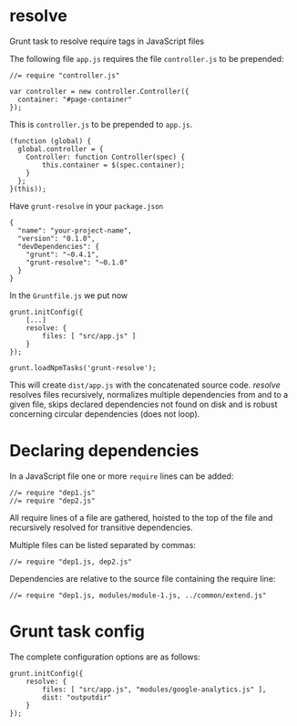 resolve
=======

Grunt task to resolve require tags in JavaScript files

The following file <code>app.js</code> requires the file <code>controller.js</code> to be prepended:

<pre><code javascript>//= require "controller.js"

var controller = new controller.Controller({
  container: "#page-container"
});</code></pre>

This is <code>controller.js</code> to be prepended to <code>app.js</code>.

<pre><code javascript>(function (global) {
  global.controller = {
    Controller: function Controller(spec) {
        this.container = $(spec.container);
    }
  };
}(this));</code></pre>

Have <code>grunt-resolve</code> in your <code>package.json</code> 

<pre><code javascript>{
  "name": "your-project-name",
  "version": "0.1.0",
  "devDependencies": {
    "grunt": "~0.4.1",
    "grunt-resolve": "~0.1.0"
  }
}</code></pre>

In the <code>Gruntfile.js</code> we put now

<pre><code javascript>grunt.initConfig({
	[...]
	resolve: {
		files: [ "src/app.js" ]
	}
});

grunt.loadNpmTasks('grunt-resolve');
</code></pre>

This will create <code>dist/app.js</code> with the concatenated source code. <i>resolve</i> resolves files recursively, normalizes multiple dependencies from and to a given file, skips declared dependencies not found on disk and is robust concerning circular dependencies (does not loop).

# Declaring dependencies

In a JavaScript file one or more <code>require</code> lines can be added:

<pre><code>//= require "dep1.js"
//= require "dep2.js"</code></pre>

All require lines of a file are gathered, hoisted to the top of the file and recursively resolved for transitive dependencies.

Multiple files can be listed separated by commas:

<pre><code>//= require "dep1.js, dep2.js"</code></pre>

Dependencies are relative to the source file containing the require line:

<pre><code>//= require "dep1.js, modules/module-1.js, ../common/extend.js"</code></pre>

# Grunt task config

The complete configuration options are as follows:

<pre><code javascript>grunt.initConfig({
	resolve: {
		files: [ "src/app.js", "modules/google-analytics.js" ],
		dist: "outputdir"
	}
});</code></pre>